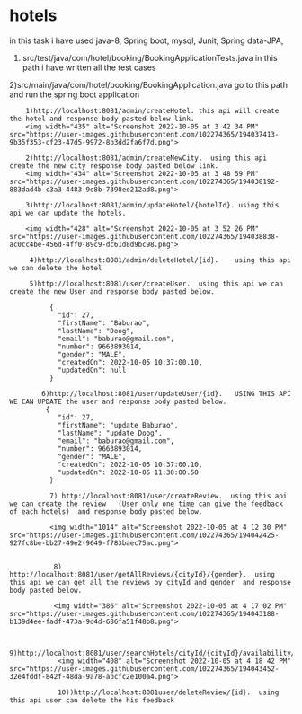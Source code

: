 # hotels
in this task i have used java-8, Spring boot, mysql, Junit, Spring data-JPA,


1) src/test/java/com/hotel/booking/BookingApplicationTests.java
        in this path i have written all the test cases
        
2)src/main/java/com/hotel/booking/BookingApplication.java
        go to this path and run the spring boot application
        
        
        1)http://localhost:8081/admin/createHotel. this api will create the hotel and response body pasted below link.
        <img width="435" alt="Screenshot 2022-10-05 at 3 42 34 PM" src="https://user-images.githubusercontent.com/102274365/194037413-9b35f353-cf23-47d5-9972-8b3dd2fa6f7d.png">
        
        2)http://localhost:8081/admin/createNewCity.  using this api create the new city response body pasted below link.
        <img width="434" alt="Screenshot 2022-10-05 at 3 48 59 PM" src="https://user-images.githubusercontent.com/102274365/194038192-883dad4b-c3a3-4483-9e8b-7398ee212ad8.png">
        
        3)http://localhost:8081/admin/updateHotel/{hotelId}. using this api we can update the hotels.
        
        <img width="428" alt="Screenshot 2022-10-05 at 3 52 26 PM" src="https://user-images.githubusercontent.com/102274365/194038838-ac0cc4be-456d-4ff0-89c9-dc61d8d9bc98.png">

         4)http://localhost:8081/admin/deleteHotel/{id}.    using this api we can delete the hotel
         
         5)http://localhost:8081/user/createUser.  using this api we can create the new User and response body pasted below.
         
              {
                "id": 27,
                "firstName": "Baburao",
                "lastName": "Doog",
                "email": "baburao@gmail.com",
                "number": 9663893014,
                "gender": "MALE",
                "createdOn": 2022-10-05 10:37:00.10,
                "updatedOn": null
              }

            6)http://localhost:8081/user/updateUser/{id}.   USING THIS API WE CAN UPDATE the user and response body pasted below.
             {
                "id": 27,
                "firstName": "update Baburao",
                "lastName": "update Doog",
                "email": "baburao@gmail.com",
                "number": 9663893014,
                "gender": "MALE",
                "createdOn": 2022-10-05 10:37:00.10,
                "updatedOn": 2022-10-05 11:30:00.50
              }
              
              7) http://localhost:8081/user/createReview.  using this api we can create the review   (User only one time can give the feedback of each hotels)  and response body pasted below.
              
              <img width="1014" alt="Screenshot 2022-10-05 at 4 12 30 PM" src="https://user-images.githubusercontent.com/102274365/194042425-927fc8be-bb27-49e2-9649-f783baec75ac.png">


               8) http://localhost:8081/user/getAllReviews/{cityId}/{gender}.  using this api we can get all the reviews by cityId and gender  and response body pasted below.
               
               <img width="386" alt="Screenshot 2022-10-05 at 4 17 02 PM" src="https://user-images.githubusercontent.com/102274365/194043188-b139d4ee-fadf-473a-9d4d-686fa51f48b8.png">


                9)http://localhost:8081/user/searchHotels/cityId/{cityId}/availability/{availability}
                <img width="408" alt="Screenshot 2022-10-05 at 4 18 42 PM" src="https://user-images.githubusercontent.com/102274365/194043452-32e4fddf-842f-48da-9a78-abcfc2e100a4.png">
                
                10))http://localhost:8081user/deleteReview/{id}.  using this api user can delete the his feedback
